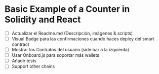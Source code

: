 # Basic Example of a Counter in Solidity and React

- [ ] Actualizar el Readme.md (Descripción, imágenes & scripts)
- [ ] Visual Badge para las confirmaciones cuando haces deploy del smart contract
- [ ] Mostrar los Contratos del usuario (side bar a la izquierda)
- [ ] Usar Onboard.js para soportar más wallets
- [ ] Añadir tests
- [ ] Support other chains
